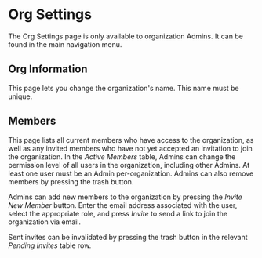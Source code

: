 # Org Settings

The Org Settings page is only available to organization Admins. It can be found in the main navigation menu.

## Org Information

This page lets you change the organization's name. This name must be unique.

## Members

This page lists all current members who have access to the organization, as well as any invited members who have not yet accepted an invitation to join the organization. In the _Active Members_ table, Admins can change the permission level of all users in the organization, including other Admins. At least one user must be an Admin per-organization. Admins can also remove members by pressing the trash button.

Admins can add new members to the organization by pressing the _Invite New Member_ button. Enter the email address associated with the user, select the appropriate role, and press _Invite_ to send a link to join the organization via email.

Sent invites can be invalidated by pressing the trash button in the relevant _Pending Invites_ table row.
